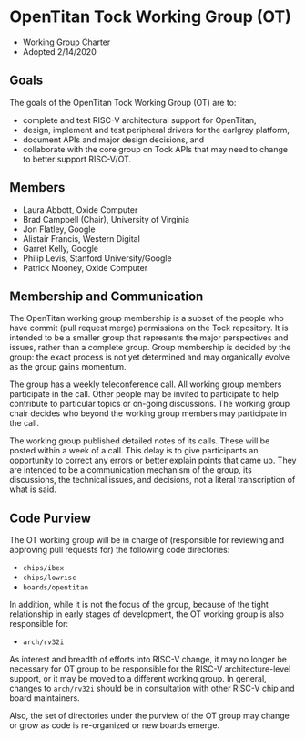 OpenTitan Tock Working Group (OT)
=================================

- Working Group Charter
- Adopted 2/14/2020

## Goals

The goals of the OpenTitan Tock Working Group (OT) are to:

- complete and test RISC-V architectural support for OpenTitan,
- design, implement and test peripheral drivers for the earlgrey platform,
- document APIs and major design decisions, and
- collaborate with the core group on Tock APIs that may need to change to better
  support RISC-V/OT.

## Members

- Laura Abbott, Oxide Computer
- Brad Campbell (Chair),  University of Virginia
- Jon Flatley, Google
- Alistair Francis, Western Digital
- Garret Kelly, Google
- Philip Levis, Stanford University/Google
- Patrick Mooney, Oxide Computer

## Membership and Communication

The OpenTitan working group membership is a subset of the people who have
commit (pull request merge) permissions on the Tock repository. It is
intended to be a smaller group that represents the major perspectives
and issues, rather than a complete group. Group membership is decided by
the group: the exact process is not yet determined and may organically
evolve as the group gains momentum.

The group has a weekly teleconference call. All working group members  
participate in the call. Other people may be invited to participate to
help contribute to particular topics or on-going discussions. The
working group chair decides who beyond the working group members may
participate in the call.

The working group published detailed notes of its calls. These will be
posted within a week of a call. This delay is to give participants an
opportunity to correct any errors or better explain points that came up.
They are intended to be a communication mechanism of the group, its 
discussions, the technical issues, and decisions, not a literal
transcription of what is said.

## Code Purview

The OT working group will be in charge of (responsible for reviewing and
approving pull requests for) the following code directories:

- `chips/ibex`
- `chips/lowrisc`
- `boards/opentitan`

In addition, while it is not the focus of the group, because of the tight
relationship in early stages of development, the OT working group is also
responsible for:

- `arch/rv32i`

As interest and breadth of efforts into RISC-V change, it may no longer be
necessary for OT group to be responsible for the RISC-V architecture-level
support, or it may be moved to a different working group. In general, changes to
`arch/rv32i` should be in consultation with other RISC-V chip and board
maintainers.

Also, the set of directories under the purview of the OT group may change or
grow as code is re-organized or new boards emerge.


